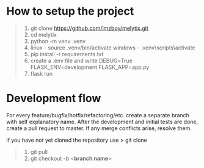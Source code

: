 
# How to setup the project

> 1. git clone https://github.com/imzboy/melytix.git
> 2. cd melytix
> 3. python -m venv .venv
> 4. linux - source .venv/bin/activate windows - .venv\scripts\activate
> 5. pip install -r requirements.txt
> 6. create a .env file and write DEBUG=True FLASK_ENV=development FLASK_APP=app.py
> 7. flask run

# Development flow

For every feature/bugfix/hotfix/refactoring/etc. create a separate branch with self explanatory name.
After the development and initial tests are done, create a pull request to master.
If any merge conflicts arise, resolve them.

if you have not yet cloned the repository use > git clone

> 1. git pull
> 2. git checkout -b <**branch name**>
